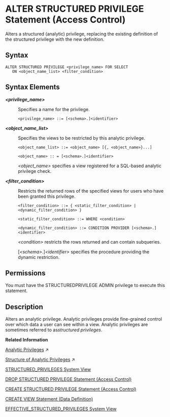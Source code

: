 <!-- loiofd4016543766478ea6304c3909b4245c -->

# ALTER STRUCTURED PRIVILEGE Statement \(Access Control\)

Alters a structured \(analytic\) privilege, replacing the existing definition of the structured privilege with the new definition.



## Syntax

```
ALTER STRUCTURED PRIVILEGE <privilege_name> FOR SELECT 
   ON <object_name_list> <filter_condition>
```



## Syntax Elements


<dl>
<dt><b>

*<privilege\_name\>*

</b></dt>
<dd>

Specifies a name for the privilege.

```
<privilege_name> ::= [<schema>.]<identifier>
```



</dd><dt><b>

*<object\_name\_list\>*

</b></dt>
<dd>

Specifies the views to be restricted by this analytic privilege.

```
<object_name_list> ::= <object_name> [{, <object_name>}...]

<object_name> :: = [<schema>.]<identifier>
```

*<object\_name\>* specifies a view registered for a SQL-based analytic privilege check.



</dd><dt><b>

*<filter\_condition\>*

</b></dt>
<dd>

Restricts the returned rows of the specified views for users who have been granted this privilege.

```
<filter_condition> ::= { <static_filter_condition> | <dynamic_filter_condition> }

<static_filter_condition> ::= WHERE <condition>

<dynamic_filter_condition> ::= CONDITION PROVIDER [<schema>.]<identifier>
```

*<condition\>* restricts the rows returned and can contain subqueries.

\[*<schema\>*.\]*<identifier\>* specifies the procedure providing the dynamic restriction.



</dd>
</dl>



<a name="loiofd4016543766478ea6304c3909b4245c__section_nn2_bcn_zcb"/>

## Permissions

You must have the STRUCTUREDPRIVILEGE ADMIN privilege to execute this statement.



<a name="loiofd4016543766478ea6304c3909b4245c__section_s32_bcn_zcb"/>

## Description

Alters an analytic privilege. Analytic privileges provide fine-grained control over which data a user can see within a view. Analytic privileges are sometimes referred to as*structured privileges*.

**Related Information**  


[Analytic Privileges](https://help.sap.com/viewer/a1317de16a1e41a6b0ff81849d80713c/2024_3_QRC/en-US/db08ea0cbb571014a386f851122958b2.html "Analytic privileges grant different users access to different portions of data in the same view based on their business role. Within the definition of an analytic privilege, the conditions that control which data users see is defined using SQL.") :arrow_upper_right:

[Structure of Analytic Privileges](https://help.sap.com/viewer/460112ecd20e42c0a647979434b32412/2024_3_QRC/en-US/349f423ce2154e3e9b39ed525d46aa94.html "An analytic privilege consists of a set of restrictions against which user access to a particular calculation view or SQL view is verified. These restrictions are specified as filter conditions that are fully SQL based.") :arrow_upper_right:

[STRUCTURED\_PRIVILEGES System View](../../020-System-Views-Reference/021-System-Views/structured-privileges-system-view-20ffdc2.md "Provides information about available structured (analytic) privileges.")

[DROP STRUCTURED PRIVILEGE Statement \(Access Control\)](drop-structured-privilege-statement-access-control-4742f57.md "Drops a structured (analytic) privilege.")

[CREATE STRUCTURED PRIVILEGE Statement \(Access Control\)](create-structured-privilege-statement-access-control-622b2df.md "Creates a structured (analytic) privilege.")

[CREATE VIEW Statement \(Data Definition\)](create-view-statement-data-definition-20d5fa9.md "Creates a view on the database.")

[EFFECTIVE\_STRUCTURED\_PRIVILEGES System View](../../020-System-Views-Reference/021-System-Views/effective-structured-privileges-system-view-d201952.md "Displays the structured privileges applied to an object.")


